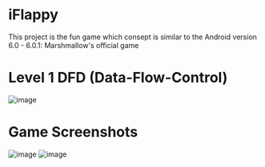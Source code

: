 # iFlappy
This project is the fun game which consept is similar to the Android version 6.0 - 6.0.1: Marshmallow's official game
# Level 1 DFD (Data-Flow-Control)
![image](https://user-images.githubusercontent.com/54924538/111832866-52b85f80-8917-11eb-8f0e-bcd3d28adfcb.png)

# Game Screenshots
![image](https://user-images.githubusercontent.com/54924538/111832611-0cfb9700-8917-11eb-9c84-953416c33aed.png)
![image](https://user-images.githubusercontent.com/54924538/111832635-14bb3b80-8917-11eb-9715-a87b9673ff66.png)
